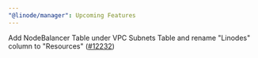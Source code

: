 ```yaml
---
"@linode/manager": Upcoming Features
---
```


Add NodeBalancer Table under VPC Subnets Table and rename "Linodes" column to "Resources" ([#12232](https://github.com/linode/manager/pull/12232))
